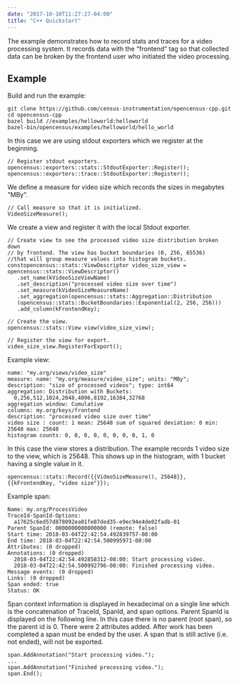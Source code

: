 ```yaml
---
date: "2017-10-10T11:27:27-04:00"
title: "C++ Quickstart"
---
```


The example demonstrates how to record stats and traces for a video processing system. It records data with the “frontend” tag so that collected data can be broken by the frontend user who initiated the video processing.

## Example

Build and run the example:

```
git clone https://github.com/census-instrumentation/opencensus-cpp.git
cd opencensus-cpp
bazel build //examples/helloworld:helloworld
bazel-bin/opencensus/examples/helloworld/hello_world
```

In this case we are using stdout exporters which we register at the beginning.

```
// Register stdout exporters.
opencensus::exporters::stats::StdoutExporter::Register();
opencensus::exporters::trace::StdoutExporter::Register();
```

We define a measure for video size which records the sizes in megabytes "MBy".

```
// Call measure so that it is initialized.
VideoSizeMeasure();
```

We create a view and register it with the local Stdout exporter.

```
// Create view to see the processed video size distribution broken down
// by frontend. The view has bucket boundaries (0, 256, 65536)
//that will group measure values into histogram buckets.
constopencensus::stats::ViewDescriptor video_size_view =
opencensus::stats::ViewDescriptor()
   .set_name(kVideoSizeViewName)
   .set_description("processed video size over time")
   .set_measure(kVideoSizeMeasureName)
   .set_aggregation(opencensus::stats::Aggregation::Distribution
   (opencensus::stats::BucketBoundaries::Exponential(2, 256, 256)))
   .add_column(kFrontendKey);

// Create the view.
opencensus::stats::View view(video_size_view);

// Register the view for export.
video_size_view.RegisterForExport();
```

Example view:

```
name: "my.org/views/video_size"
measure: name: "my.org/measure/video_size"; units: "MBy";
description: "size of processed videos"; type: int64
aggregation: Distribution with Buckets:
  0,256,512,1024,2048,4096,8192,16384,32768
aggregation window: Cumulative
columns: my.org/keys/frontend
description: "processed video size over time"
video size : count: 1 mean: 25648 sum of squared deviation: 0 min: 25648 max: 25648
histogram counts: 0, 0, 0, 0, 0, 0, 0, 0, 1, 0
```

In this case the view stores a distribution. The example records 1 video size to the view, which is 25648. This shows up in the histogram, with 1 bucket having a single value in it.

```
opencensus::stats::Record({{VideoSizeMeasure(), 25648}},{{kFrontendKey, "video size"}});
```

Example span:

```
Name: my.org/ProcessVideo
TraceId-SpanId-Options:
  a17625c6ed57d878092ea01fe87ded35-e9ec94e4de02fadb-01
Parent SpanId: 0000000000000000 (remote: false)
Start time: 2018-03-04T22:42:54.492839757-08:00
End time: 2018-03-04T22:42:54.500995971-08:00
Attributes: (0 dropped)
Annotations: (0 dropped)
  2018-03-04T22:42:54.492858312-08:00: Start processing video.
  2018-03-04T22:42:54.500992796-08:00: Finished processing video.
Message events: (0 dropped)
Links: (0 dropped)
Span ended: true
Status: OK
```

Span context information is displayed in hexadecimal on a single line which is the concatenation of TraceId, SpanId, and span options. Parent SpanId is displayed on the following line. In this case there is no parent (root span), so the parent id is 0. There were 2 attributes added. After work has been completed a span must be ended by the user. A span that is still active (i.e. not ended), will not be exported.

```
span.AddAnnotation("Start processing video.");
...
span.AddAnnotation("Finished processing video.");
span.End();
```